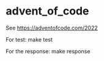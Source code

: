 # advent_of_code
See https://adventofcode.com/2022

For test:
   make test
  
For the response:
   make response
